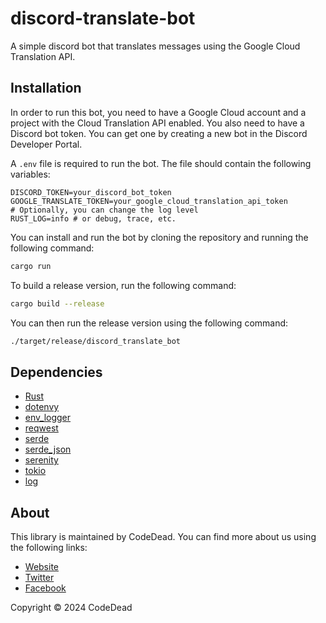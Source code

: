 # discord-translate-bot

A simple discord bot that translates messages using the Google Cloud Translation API.

## Installation

In order to run this bot, you need to have a Google Cloud account and a project with the Cloud Translation API enabled. You also need to have a Discord bot token. You can get one by creating a new bot in the Discord Developer Portal.

A `.env` file is required to run the bot. The file should contain the following variables:

```env
DISCORD_TOKEN=your_discord_bot_token
GOOGLE_TRANSLATE_TOKEN=your_google_cloud_translation_api_token
# Optionally, you can change the log level
RUST_LOG=info # or debug, trace, etc.
```

You can install and run the bot by cloning the repository and running the following command:

```bash
cargo run
```

To build a release version, run the following command:

```bash
cargo build --release
```

You can then run the release version using the following command:

```bash
./target/release/discord_translate_bot
```

## Dependencies

* [Rust](https://www.rust-lang.org/)
* [dotenvy](https://crates.io/crates/dotenvy)
* [env_logger](https://crates.io/crates/env_logger)
* [reqwest](https://crates.io/crates/reqwest)
* [serde](https://crates.io/crates/serde)
* [serde_json](https://crates.io/crates/serde_json)
* [serenity](https://crates.io/crates/serenity)
* [tokio](https://crates.io/crates/tokio)
* [log](https://crates.io/crates/log)

## About

This library is maintained by CodeDead. You can find more about us using the following links:
* [Website](https://codedead.com/)
* [Twitter](https://twitter.com/C0DEDEAD/)
* [Facebook](https://facebook.com/deadlinecodedead/)

Copyright © 2024 CodeDead
